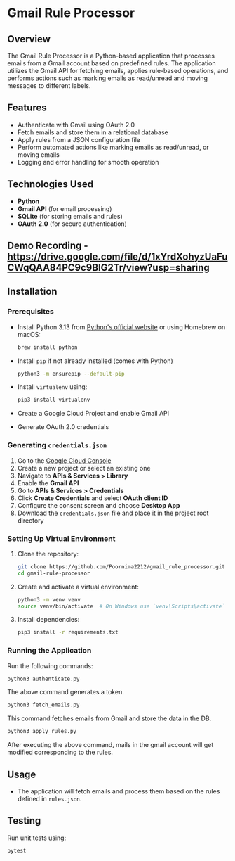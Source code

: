 # Gmail Rule Processor

## Overview

The Gmail Rule Processor is a Python-based application that processes emails from a Gmail account based on predefined rules. The application utilizes the Gmail API for fetching emails, applies rule-based operations, and performs actions such as marking emails as read/unread and moving messages to different labels.

## Features

- Authenticate with Gmail using OAuth 2.0
- Fetch emails and store them in a relational database
- Apply rules from a JSON configuration file
- Perform automated actions like marking emails as read/unread, or moving emails
- Logging and error handling for smooth operation

## Technologies Used

- **Python**
- **Gmail API** (for email processing)
- **SQLite** (for storing emails and rules)
- **OAuth 2.0** (for secure authentication)

## Demo Recording - https://drive.google.com/file/d/1xYrdXohyzUaFuCWqQAA84PC9c9BIG2Tr/view?usp=sharing

## Installation

### Prerequisites

- Install Python 3.13 from [Python's official website](https://www.python.org/downloads/) or using Homebrew on macOS:
  ```sh
  brew install python
  ```
- Install `pip` if not already installed (comes with Python)
  ```sh
  python3 -m ensurepip --default-pip
  ```

- Install `virtualenv` using:
  ```sh
  pip3 install virtualenv
  ```
- Create a Google Cloud Project and enable Gmail API
- Generate OAuth 2.0 credentials

### Generating `credentials.json`

1. Go to the [Google Cloud Console](https://console.cloud.google.com/)
2. Create a new project or select an existing one
3. Navigate to **APIs & Services > Library**
4. Enable the **Gmail API**
5. Go to **APIs & Services > Credentials**
6. Click **Create Credentials** and select **OAuth client ID**
7. Configure the consent screen and choose **Desktop App**
8. Download the `credentials.json` file and place it in the project root directory

### Setting Up Virtual Environment

1. Clone the repository:
   ```sh
   git clone https://github.com/Poornima2212/gmail_rule_processor.git
   cd gmail-rule-processor
   ```
2. Create and activate a virtual environment:
   ```sh
   python3 -m venv venv
   source venv/bin/activate  # On Windows use `venv\Scripts\activate`
   ```
3. Install dependencies:
   ```sh
   pip3 install -r requirements.txt
   ```

### Running the Application


Run the following commands:

```sh
python3 authenticate.py
```
The above command generates a token. 

```sh
python3 fetch_emails.py
```
This command fetches emails from Gmail and store the data in the DB. 

```sh
python3 apply_rules.py
```
After executing the above command, mails in the gmail account will get modified corresponding to the rules.


## Usage

- The application will fetch emails and process them based on the rules defined in `rules.json`.

## Testing

Run unit tests using:

```sh
pytest
```
